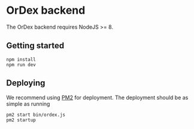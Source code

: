 # OrDex backend

The OrDex backend requires NodeJS >= 8.

## Getting started

```
npm install
npm run dev
```

## Deploying

We recommend using [PM2][pm2] for deployment.
The deployment should be as simple as running

```
pm2 start bin/ordex.js
pm2 startup
```

[pm2]: https://pm2.io/doc/en/runtime/overview
